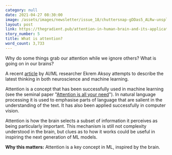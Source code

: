 ```yaml
---
category: null
date: 2021-04-27 08:30:00
image: /assets/images/newsletter/issue_18/chuttersnap-gDDas5_ALRw-unsplash.jpeg
layout: post
link: https://thegradient.pub/attention-in-human-brain-and-its-applications-in-ml/
story_number: 5
title: What is attention?
word_count: 3,733
---
```


Why do some things grab our attention while we ignore others? What is going on in our brains? 

A recent [article](https://thegradient.pub/attention-in-human-brain-and-its-applications-in-ml/) by AI/ML researcher Ekrem Aksoy attempts to describe the latest thinking in both neuroscience and machine learning.

Attention is a concept that has been successfully used in machine learning \(see the seminal paper "[Attention is all your need](https://arxiv.org/abs/1706.03762)"). In natural language processing it is used to emphasise parts of language that are salient in the understanding of the text. It has also been applied successfully in computer vision.

Attention is how the brain selects a subset of information it perceives as being particularly important. This mechanism is still not complexity understood in the brain, but clues as to how it works could be useful in inspiring the next generation of ML models.

**Why this matters:** Attention is a key concept in ML, inspired by the brain.

